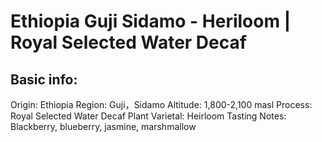 # Ethiopia Guji Sidamo - Heriloom | Royal Selected Water Decaf

## Basic info:

Origin: Ethiopia
Region: Guji，Sidamo
Altitude: 1,800-2,100 masl
Process: Royal Selected Water Decaf
Plant Varietal: Heirloom
Tasting Notes: Blackberry, blueberry, jasmine, marshmallow
